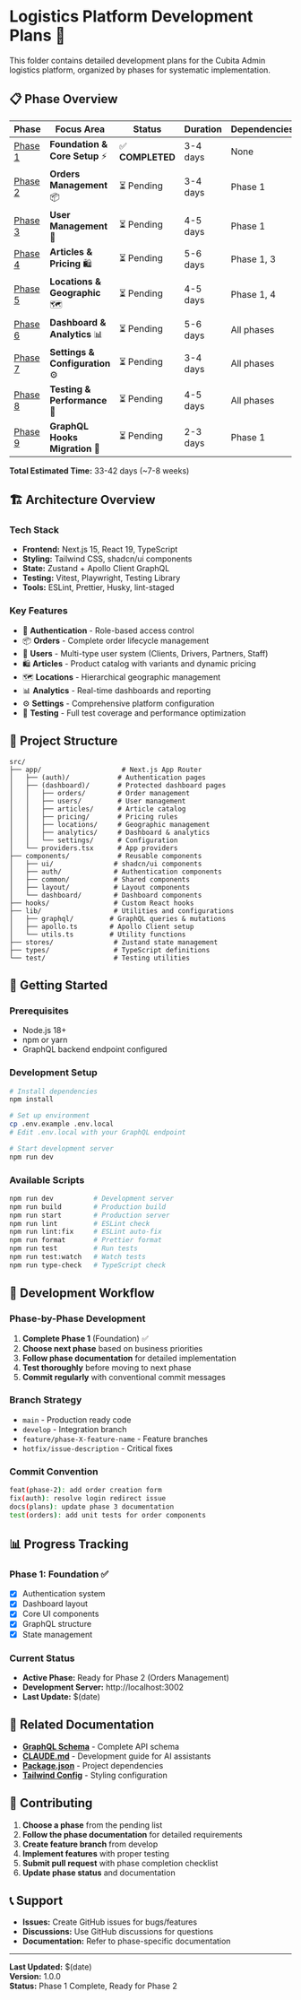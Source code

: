# Logistics Platform Development Plans 🚀

This folder contains detailed development plans for the Cubita Admin logistics platform, organized by phases for systematic implementation.

## 📋 Phase Overview

| Phase                                    | Focus Area                      | Status           | Duration | Dependencies |
| ---------------------------------------- | ------------------------------- | ---------------- | -------- | ------------ |
| [Phase 1](./phase-1-foundation.md)       | **Foundation & Core Setup** ⚡  | ✅ **COMPLETED** | 3-4 days | None         |
| [Phase 2](./phase-2-orders.md)           | **Orders Management** 📦        | ⏳ Pending       | 3-4 days | Phase 1      |
| [Phase 3](./phase-3-users.md)            | **User Management** 👥          | ⏳ Pending       | 4-5 days | Phase 1      |
| [Phase 4](./phase-4-articles-pricing.md) | **Articles & Pricing** 🛍️       | ⏳ Pending       | 5-6 days | Phase 1, 3   |
| [Phase 5](./phase-5-locations.md)        | **Locations & Geographic** 🗺️   | ⏳ Pending       | 4-5 days | Phase 1, 4   |
| [Phase 6](./phase-6-analytics.md)        | **Dashboard & Analytics** 📊    | ⏳ Pending       | 5-6 days | All phases   |
| [Phase 7](./phase-7-settings.md)         | **Settings & Configuration** ⚙️ | ⏳ Pending       | 3-4 days | All phases   |
| [Phase 8](./phase-8-testing.md)          | **Testing & Performance** 🧪    | ⏳ Pending       | 4-5 days | All phases   |
| [Phase 9](./phase-9-graphql-migration.md) | **GraphQL Hooks Migration** 🔧  | ⏳ Pending       | 2-3 days | Phase 1      |

**Total Estimated Time:** 33-42 days (~7-8 weeks)

## 🏗️ Architecture Overview

### **Tech Stack**

- **Frontend:** Next.js 15, React 19, TypeScript
- **Styling:** Tailwind CSS, shadcn/ui components
- **State:** Zustand + Apollo Client GraphQL
- **Testing:** Vitest, Playwright, Testing Library
- **Tools:** ESLint, Prettier, Husky, lint-staged

### **Key Features**

- 🔐 **Authentication** - Role-based access control
- 📦 **Orders** - Complete order lifecycle management
- 👥 **Users** - Multi-type user system (Clients, Drivers, Partners, Staff)
- 🛍️ **Articles** - Product catalog with variants and dynamic pricing
- 🗺️ **Locations** - Hierarchical geographic management
- 📊 **Analytics** - Real-time dashboards and reporting
- ⚙️ **Settings** - Comprehensive platform configuration
- 🧪 **Testing** - Full test coverage and performance optimization

## 📁 Project Structure

```
src/
├── app/                    # Next.js App Router
│   ├── (auth)/            # Authentication pages
│   ├── (dashboard)/       # Protected dashboard pages
│   │   ├── orders/        # Order management
│   │   ├── users/         # User management
│   │   ├── articles/      # Article catalog
│   │   ├── pricing/       # Pricing rules
│   │   ├── locations/     # Geographic management
│   │   ├── analytics/     # Dashboard & analytics
│   │   └── settings/      # Configuration
│   └── providers.tsx      # App providers
├── components/            # Reusable components
│   ├── ui/               # shadcn/ui components
│   ├── auth/             # Authentication components
│   ├── common/           # Shared components
│   ├── layout/           # Layout components
│   └── dashboard/        # Dashboard components
├── hooks/                # Custom React hooks
├── lib/                  # Utilities and configurations
│   ├── graphql/         # GraphQL queries & mutations
│   ├── apollo.ts        # Apollo Client setup
│   └── utils.ts         # Utility functions
├── stores/               # Zustand state management
├── types/                # TypeScript definitions
└── test/                 # Testing utilities
```

## 🚀 Getting Started

### **Prerequisites**

- Node.js 18+
- npm or yarn
- GraphQL backend endpoint configured

### **Development Setup**

```bash
# Install dependencies
npm install

# Set up environment
cp .env.example .env.local
# Edit .env.local with your GraphQL endpoint

# Start development server
npm run dev
```

### **Available Scripts**

```bash
npm run dev          # Development server
npm run build        # Production build
npm run start        # Production server
npm run lint         # ESLint check
npm run lint:fix     # ESLint auto-fix
npm run format       # Prettier format
npm run test         # Run tests
npm run test:watch   # Watch tests
npm run type-check   # TypeScript check
```

## 🎯 Development Workflow

### **Phase-by-Phase Development**

1. **Complete Phase 1** (Foundation) ✅
2. **Choose next phase** based on business priorities
3. **Follow phase documentation** for detailed implementation
4. **Test thoroughly** before moving to next phase
5. **Commit regularly** with conventional commit messages

### **Branch Strategy**

- `main` - Production ready code
- `develop` - Integration branch
- `feature/phase-X-feature-name` - Feature branches
- `hotfix/issue-description` - Critical fixes

### **Commit Convention**

```bash
feat(phase-2): add order creation form
fix(auth): resolve login redirect issue
docs(plans): update phase 3 documentation
test(orders): add unit tests for order components
```

## 📊 Progress Tracking

### **Phase 1: Foundation ✅**

- [x] Authentication system
- [x] Dashboard layout
- [x] Core UI components
- [x] GraphQL structure
- [x] State management

### **Current Status**

- **Active Phase:** Ready for Phase 2 (Orders Management)
- **Development Server:** http://localhost:3002
- **Last Update:** $(date)

## 🔗 Related Documentation

- **[GraphQL Schema](../schema.graphql)** - Complete API schema
- **[CLAUDE.md](../CLAUDE.md)** - Development guide for AI assistants
- **[Package.json](../package.json)** - Project dependencies
- **[Tailwind Config](../tailwind.config.ts)** - Styling configuration

## 🤝 Contributing

1. **Choose a phase** from the pending list
2. **Follow the phase documentation** for detailed requirements
3. **Create feature branch** from develop
4. **Implement features** with proper testing
5. **Submit pull request** with phase completion checklist
6. **Update phase status** and documentation

## 📞 Support

- **Issues:** Create GitHub issues for bugs/features
- **Discussions:** Use GitHub discussions for questions
- **Documentation:** Refer to phase-specific documentation

---

**Last Updated:** $(date)  
**Version:** 1.0.0  
**Status:** Phase 1 Complete, Ready for Phase 2
